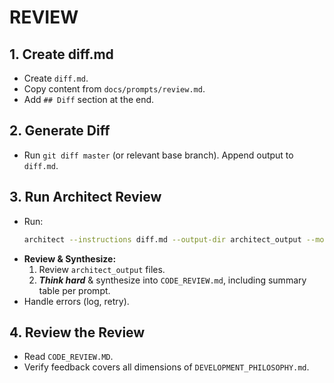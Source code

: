 # REVIEW

## 1. Create diff.md
- Create `diff.md`.
- Copy content from `docs/prompts/review.md`.
- Add `## Diff` section at the end.

## 2. Generate Diff
- Run `git diff master` (or relevant base branch). Append output to `diff.md`.

## 3. Run Architect Review
- Run:
    ```bash
    architect --instructions diff.md --output-dir architect_output --model gemini-2.5-flash-preview-04-17 --model o4-mini --model gpt-4.1 --model gemini-2.5-pro-preview-03-25 ./
    ```
- **Review & Synthesize:**
    1. Review `architect_output` files.
    2. ***Think hard*** & synthesize into `CODE_REVIEW.md`, including summary table per prompt.
- Handle errors (log, retry).

## 4. Review the Review
- Read `CODE_REVIEW.MD`.
- Verify feedback covers all dimensions of `DEVELOPMENT_PHILOSOPHY.md`.

